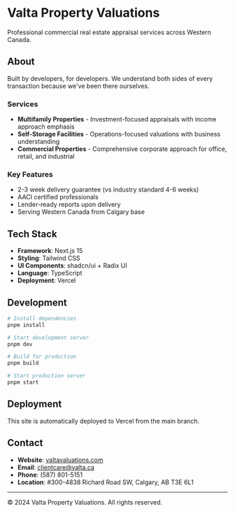 # Valta Property Valuations

Professional commercial real estate appraisal services across Western Canada.

## About

Built by developers, for developers. We understand both sides of every transaction because we've been there ourselves.

### Services
- **Multifamily Properties** - Investment-focused appraisals with income approach emphasis
- **Self-Storage Facilities** - Operations-focused valuations with business understanding
- **Commercial Properties** - Comprehensive corporate approach for office, retail, and industrial

### Key Features
- 2-3 week delivery guarantee (vs industry standard 4-6 weeks)
- AACI certified professionals
- Lender-ready reports upon delivery
- Serving Western Canada from Calgary base

## Tech Stack

- **Framework**: Next.js 15
- **Styling**: Tailwind CSS
- **UI Components**: shadcn/ui + Radix UI
- **Language**: TypeScript
- **Deployment**: Vercel

## Development

```bash
# Install dependencies
pnpm install

# Start development server
pnpm dev

# Build for production
pnpm build

# Start production server
pnpm start
```

## Deployment

This site is automatically deployed to Vercel from the main branch.

## Contact

- **Website**: [valtavaluations.com](https://valtavaluations.com)
- **Email**: clientcare@valta.ca
- **Phone**: (587) 801-5151
- **Location**: #300-4838 Richard Road SW, Calgary, AB T3E 6L1

---

© 2024 Valta Property Valuations. All rights reserved.